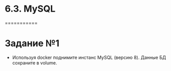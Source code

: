# 6.3. MySQL
===========

# Задание №1

- Используя docker поднимите инстанс MySQL (версию 8). Данные БД сохраните в volume.

